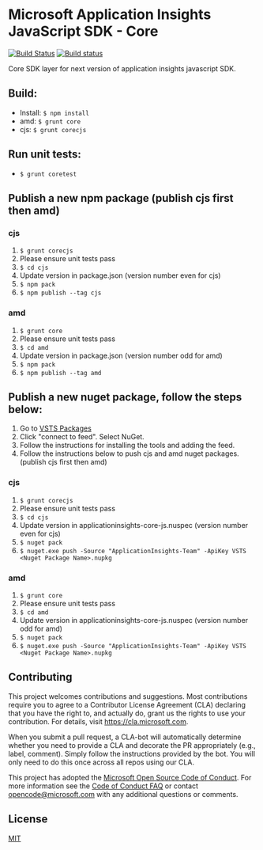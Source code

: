 # Microsoft Application Insights JavaScript SDK - Core

[![Build Status](https://travis-ci.org/Microsoft/applicationinsights-core-js.svg?branch=master)](https://travis-ci.org/Microsoft/applicationinsights-core-js) [![Build status](https://dev.azure.com/mseng/AppInsights/_apis/build/status/AppInsights%20-%20DevTools/1DS%20JavaScript%20SDK%20-%20Core)](https://dev.azure.com/mseng/AppInsights/_build/latest?definitionId=7605)

Core SDK layer for next version of application insights javascript SDK.

## Build:
- Install: `$ npm install`
- amd:  `$ grunt core`
- cjs: `$ grunt corecjs`

## Run unit tests:
- `$ grunt coretest`

## Publish a new npm package (publish cjs first then amd)
### cjs
1. `$ grunt corecjs`  
2. Please ensure unit tests pass  
3. `$ cd cjs`
4. Update version in package.json (version number even for cjs)  
5. `$ npm pack`
6. `$ npm publish --tag cjs`

### amd
1. `$ grunt core`  
2. Please ensure unit tests pass  
3. `$ cd amd`
4. Update version in package.json (version number odd for amd)   
5. `$ npm pack`
6. `$ npm publish --tag amd`

## Publish a new nuget package, follow the steps below:
1. Go to [VSTS Packages](https://mseng.visualstudio.com/AppInsights/\_packaging?feed=ApplicationInsights-Team&\_a=feed)
2. Click "connect to feed". Select NuGet.
3. Follow the instructions for installing the tools and adding the feed.
4. Follow the instructions below to push cjs and amd nuget packages. (publish cjs first then amd)

### cjs
1. `$ grunt corecjs`  
2. Please ensure unit tests pass  
3. `$ cd cjs`
4. Update version in applicationinsights-core-js.nuspec (version number even for cjs)  
5. `$ nuget pack`
6. `$ nuget.exe push -Source "ApplicationInsights-Team" -ApiKey VSTS <Nuget Package Name>.nupkg`

### amd
1. `$ grunt core`  
2. Please ensure unit tests pass  
3. `$ cd amd`
4. Update version in applicationinsights-core-js.nuspec (version number odd for amd)
5. `$ nuget pack`
6. `$ nuget.exe push -Source "ApplicationInsights-Team" -ApiKey VSTS <Nuget Package Name>.nupkg`

## Contributing

This project welcomes contributions and suggestions.  Most contributions require you to agree to a
Contributor License Agreement (CLA) declaring that you have the right to, and actually do, grant us
the rights to use your contribution. For details, visit https://cla.microsoft.com.

When you submit a pull request, a CLA-bot will automatically determine whether you need to provide
a CLA and decorate the PR appropriately (e.g., label, comment). Simply follow the instructions
provided by the bot. You will only need to do this once across all repos using our CLA.

This project has adopted the [Microsoft Open Source Code of Conduct](https://opensource.microsoft.com/codeofconduct/).
For more information see the [Code of Conduct FAQ](https://opensource.microsoft.com/codeofconduct/faq/) or
contact [opencode@microsoft.com](mailto:opencode@microsoft.com) with any additional questions or comments.

## License

[MIT](LICENSE)
